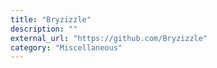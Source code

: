 ```yaml
---
title: "Bryzizzle"
description: ""
external_url: "https://github.com/Bryzizzle"
category: "Miscellaneous"
---
```

